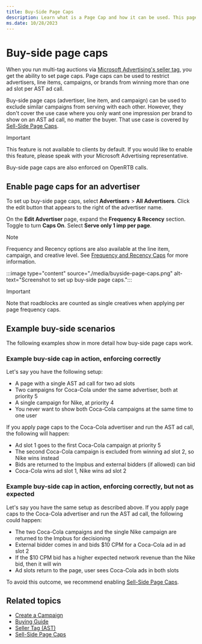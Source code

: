 ```yaml
---
title: Buy-Side Page Caps
description: Learn what is a Page Cap and how it can be used. This page also covers examples to show in more detail how buy-side page caps work.
ms.date: 10/28/2023
---
```



# Buy-side page caps

When you run multi-tag auctions via [Microsoft Advertising's seller tag](../seller-tag/seller-tag.md), you get the ability to set page caps. Page caps can be used to restrict advertisers, line items, campaigns, or brands from winning more than one ad slot per AST ad call.

Buy-side page caps (advertiser, line item, and campaign) can be used to exclude similar campaigns from serving with each other. However, they don't cover the use case where you only want one impression per brand to show on an AST ad call, no matter the buyer. That use case is covered by [Sell-Side Page Caps](sell-side-page-caps.md).

> [!IMPORTANT]
> This feature is not available to clients by default. If you would like to enable this feature, please speak with your Microsoft Advertising representative.
>
> Buy-side page caps are also enforced on OpenRTB calls.

## Enable page caps for an advertiser

To set up buy-side page caps, select **Advertisers** \>  **All Advertisers**. Click the edit button that appears to the right of the advertiser name.

On the **Edit Advertiser** page, expand the **Frequency & Recency** section. Toggle to turn **Caps On**. Select **Serve only 1 imp per page**.

> [!NOTE]
> Frequency and Recency options are also available at the line item, campaign, and creative level. See [Frequency and Recency Caps](frequency-and-recency-caps.md) for more information.

:::image type="content" source="./media/buyside-page-caps.png" alt-text="Screenshot to set up buy-side page caps.":::

> [!IMPORTANT]
> Note that roadblocks are counted as single creatives when applying per page frequency caps.

## Example buy-side scenarios

The following examples show in more detail how buy-side page caps work.

### Example buy-side cap in action, enforcing correctly

Let's say you have the following setup:

- A page with a single AST ad call for two ad slots
- Two campaigns for Coca-Cola under the same advertiser, both at priority 5
- A single campaign for Nike, at priority 4
- You never want to show both Coca-Cola campaigns at the same time to one user

If you apply page caps to the Coca-Cola advertiser and run the AST ad call, the following will happen:

- Ad slot 1 goes to the first Coca-Cola campaign at priority 5
- The second Coca-Cola campaign is excluded from winning ad slot 2, so Nike wins instead
- Bids are returned to the Impbus and external bidders (if allowed) can bid
- Coca-Cola wins ad slot 1, Nike wins ad slot 2

### Example buy-side cap in action, enforcing correctly, but not as expected

Let's say you have the same setup as described above. If you apply page caps to the Coca-Cola advertiser and run the AST ad call, the following could happen:

- The two Coca-Cola campaigns and the single Nike campaign are returned to the Impbus for decisioning
- External bidder comes in and bids $10 CPM for a Coca-Cola ad in ad slot 2
- If the $10 CPM bid has a higher expected network revenue than the Nike bid, then it will win
- Ad slots return to the page, user sees Coca-Cola ads in both slots

To avoid this outcome, we recommend enabling [Sell-Side Page Caps](sell-side-page-caps.md).

## Related topics

- [Create a Campaign](create-a-campaign.md)
- [Buying Guide](buying-guide.md)
- [Seller Tag (AST)](../seller-tag/seller-tag.md)
- [Sell-Side Page Caps](sell-side-page-caps.md)